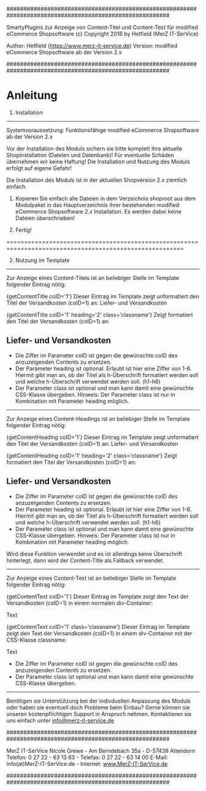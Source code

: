 
########################################################################################################

SmartyPlugins zur Anzeige von Content-Titel und Content-Text für modified eCommerce Shopsoftware
(c) Copyright 2016 by Hetfield (MerZ IT-SerVice)

Author: 	Hetfield (https://www.merz-it-service.de)
Version: 	modified eCommerce Shopsoftware ab der Version 2.x

########################################################################################################


Anleitung
========================================================================================================
1. Installation
--------------------------------------------------------------------------------------------------------
Systemvoraussetzung: Funktionsfähige modified eCommerce Shopsoftware ab der Version 2.x

Vor der Installation des Moduls sichern sie bitte komplett ihre aktuelle Shopinstallation (Dateien und Datenbank)!
Für eventuelle Schäden übernehmen wir keine Haftung!
Die Installation und Nutzung des Moduls  erfolgt auf eigene Gefahr!

Die Installation des Moduls ist in der aktuellen Shopversion 2.x ziemlich einfach.

1. Kopieren Sie  einfach alle Dateien in dem Verzeichnis shoproot aus dem Modulpaket
   in das Hauptverzeichnis ihrer bestehenden modified eCommerce Shopsoftware 2.x Installation.
   Es werden dabei keine Dateien überschrieben!

2. Fertig!

  
========================================================================================================

2. Nutzung im Template
--------------------------------------------------------------------------------------------------------

Zur Anzeige eines Content-Titels ist an beliebiger Stelle im Template folgender Eintrag nötig:

{getContentTitle coID='1'}
Dieser Eintrag im Template zeigt unformatiert den Titel der Versandkosten (coID=1) an:
Liefer- und Versandkosten

{getContentTitle coID='1' heading='2' class='classname'}
Zeigt formatiert den Titel der Versandkosten (coID=1) an:
<h2 class="classname">Liefer- und Versandkosten</h2>

- Die Ziffer im Parameter coID ist gegen die gewünschte coID des anzuzeigenden Contents zu ersetzen.
- Der Parameter heading ist optional. Erlaubt ist hier eine Ziffer von 1-6.
  Hiermit gibt man an, ob der Titel als h-Überschrift formatiert werden soll
  und welche h-Überschrift verwendet werden soll. (h1-h6)
- Der Parameter class ist optional und man kann damit eine gewünschte CSS-Klasse übergeben.
  Hinweis: Der Parameter class ist nur in Kombination mit Parameter heading möglich.

--------------------------------------------------------------------------------------------------------

Zur Anzeige eines Content-Headings ist an beliebiger Stelle im Template folgender Eintrag nötig:

{getContentHeading coID='1'}
Dieser Eintrag im Template zeigt unformatiert den Titel der Versandkosten (coID=1) an:
Liefer- und Versandkosten

{getContentHeading coID='1' heading='2' class='classname'}
Zeigt formatiert den Titel der Versandkosten (coID=1) an:
<h2 class="classname">Liefer- und Versandkosten</h2>

- Die Ziffer im Parameter coID ist gegen die gewünschte coID des anzuzeigenden Contents zu ersetzen.
- Der Parameter heading ist optional. Erlaubt ist hier eine Ziffer von 1-6.
  Hiermit gibt man an, ob der Titel als h-Überschrift formatiert werden soll
  und welche h-Überschrift verwendet werden soll. (h1-h6)
- Der Parameter class ist optional und man kann damit eine gewünschte CSS-Klasse übergeben.
  Hinweis: Der Parameter class ist nur in Kombination mit Parameter heading möglich.

Wird diese Funktion verwendet und es ist allerdings keine Überschrift hinterlegt,
dann wird der Content-Title als Fallback verwendet.

--------------------------------------------------------------------------------------------------------

Zur Anzeige eines Content-Text ist an beliebiger Stelle im Template folgender Eintrag nötig:

{getContentText coID='1'}
Dieser Eintrag im Template zeigt den Text der Versandkosten (coID=1) in einem normalen div-Container:
<div>Text</div>

{getContentText coID='1' class='classname'}
Dieser Eintrag im Template zeigt den Text der Versandkosten (coID=1) in einem div-Container
mit der CSS-Klasse classname:
<div class="classname">Text</div>

- Die Ziffer im Parameter coID ist gegen die gewünschte coID des anzuzeigenden Contents zu ersetzen.
- Der Parameter class ist optional und man kann damit eine gewünschte CSS-Klasse übergeben.

--------------------------------------------------------------------------------------------------------

Benötigen sie Unterstützung bei der indivduellen Anpassung des Moduls
oder haben sie eventuell doch Probleme beim Einbau?
Gerne können sie unseren kostenpflichtigen Support in Anspruch nehmen.
Kontaktieren sie uns einfach unter info@merz-it-service.de


########################################################################################################

MerZ IT-SerVice
Nicole Grewe - Am Berndebach 35a - D-57439 Attendorn
Telefon: 0 27 22 - 63 13 63 - Telefax: 0 27 22 - 63 14 00
E-Mail: Info(at)MerZ-IT-SerVice.de - Internet: www.MerZ-IT-SerVice.de

########################################################################################################